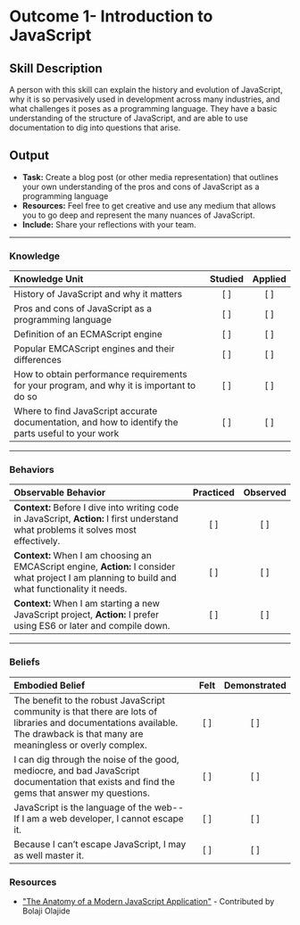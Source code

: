 # Outcome 1- Introduction to JavaScript

## Skill Description
A person with this skill can explain the history and evolution of JavaScript, why it is so pervasively used in development across many industries, and what challenges it poses as a programming language. They have a basic understanding of the structure of JavaScript, and are able to use documentation to dig into questions that arise. 

## Output
- **Task:** Create a blog post (or other media representation) that outlines your own understanding of the pros and cons of JavaScript as a programming language
- **Resources:** Feel free to get creative and use any medium that allows you to go deep and represent the many nuances of JavaScript.
- **Include:** Share your reflections with your team. 

-------

### Knowledge

| Knowledge Unit   |      Studied      | Applied |
|:-------------|:------------------:|:--------:|
| History of JavaScript and why it matters  | [ ] | [ ] |
| Pros and cons of JavaScript as a programming language | [ ] | [ ] |
| Definition of an ECMAScript engine | [ ] | [ ] | 
| Popular EMCAScript engines and their differences  | [ ] | [ ] |
| How to obtain performance requirements for your program, and why it is important to do so | [ ] | [ ] |
| Where to find JavaScript accurate documentation, and how to identify the parts useful to your work | [ ] | [ ] |


-------

### Behaviors

| Observable Behavior   |      Practiced      | Observed |
|:-------------|:------------------:|:--------:|
| **Context:** Before I dive into writing code in JavaScript, **Action:** I first understand what problems it solves most effectively. |   [ ]   |   [ ] |
| **Context:** When I am choosing an EMCAScript engine, **Action:**  I consider what project I am planning to build and what functionality it needs. |   [ ]   |   [ ] |
| **Context:** When I am starting a new JavaScript project, **Action:** I prefer using ES6 or later and compile down. |   [ ]   |   [ ] |

-------

### Beliefs

| Embodied Belief   |      Felt      | Demonstrated |
|:-------------|:------------------:|:--------:|
| The benefit to the robust JavaScript community is that there are lots of libraries and documentations available. The drawback is that many are meaningless or overly complex. |   [ ]   |   [ ] |
| I can dig through the noise of the good, mediocre, and bad JavaScript documentation that exists and find the gems that answer my questions.  |   [ ]   |   [ ] |
| JavaScript is the language of the web-- If I am a web developer, I cannot escape it. |   [ ]   |   [ ] |
| Because I can’t escape JavaScript, I may as well master it. |   [ ]   |   [ ] |

### Resources

- ["The Anatomy of a Modern JavaScript Application"](https://www.sitepoint.com/anatomy-of-a-modern-javascript-application/) - Contributed by Bolaji Olajide


